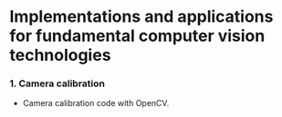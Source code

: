 # Implementations and applications for fundamental computer vision technologies 

### 1. Camera calibration
- Camera calibration code with OpenCV.
